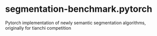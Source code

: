 # segmentation-benchmark.pytorch
Pytorch implementation of newly semantic segmentation algorithms, originally for tianchi competition
